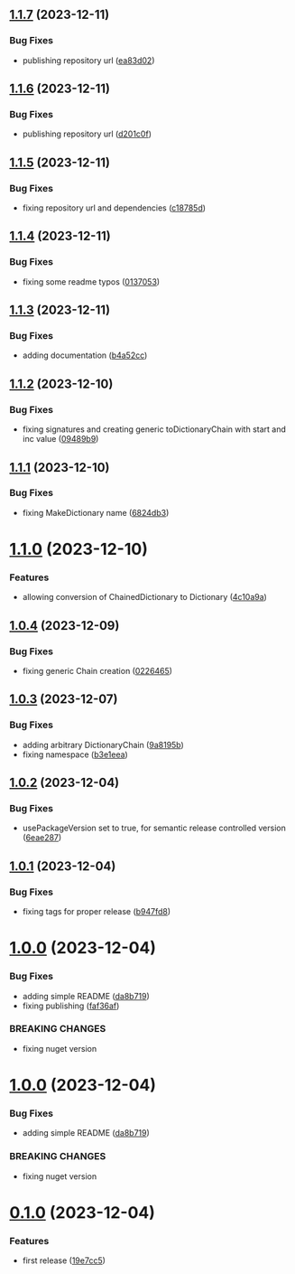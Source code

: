 ## [1.1.7](https://github.com/codibre/dotnet-dictionary-chain/compare/v1.1.6...v1.1.7) (2023-12-11)


### Bug Fixes

* publishing repository url ([ea83d02](https://github.com/codibre/dotnet-dictionary-chain/commit/ea83d026a16060202367b612c9f7265a8d35d9e0))

## [1.1.6](https://github.com/codibre/dotnet-dictionary-chain/compare/v1.1.5...v1.1.6) (2023-12-11)


### Bug Fixes

* publishing repository url ([d201c0f](https://github.com/codibre/dotnet-dictionary-chain/commit/d201c0fd80167628c053c68050a73d15adcd193b))

## [1.1.5](https://github.com/codibre/dotnet-dictionary-chain/compare/v1.1.4...v1.1.5) (2023-12-11)


### Bug Fixes

* fixing repository url and dependencies ([c18785d](https://github.com/codibre/dotnet-dictionary-chain/commit/c18785dbbc338ea44cea64a76827f99932106fd8))

## [1.1.4](https://github.com/codibre/dotnet-dictionary-chain/compare/v1.1.3...v1.1.4) (2023-12-11)


### Bug Fixes

* fixing some readme typos ([0137053](https://github.com/codibre/dotnet-dictionary-chain/commit/013705320219cff8ba7d4d2340e19bbe689ced28))

## [1.1.3](https://github.com/codibre/dotnet-dictionary-chain/compare/v1.1.2...v1.1.3) (2023-12-11)


### Bug Fixes

* adding documentation ([b4a52cc](https://github.com/codibre/dotnet-dictionary-chain/commit/b4a52cc4057726cd6475dba12c517020e93c8434))

## [1.1.2](https://github.com/codibre/dotnet-dictionary-chain/compare/v1.1.1...v1.1.2) (2023-12-10)


### Bug Fixes

* fixing signatures and creating generic toDictionaryChain with start and inc value ([09489b9](https://github.com/codibre/dotnet-dictionary-chain/commit/09489b9e7db73d941566020546df109b8fe9c76b))

## [1.1.1](https://github.com/codibre/dotnet-dictionary-chain/compare/v1.1.0...v1.1.1) (2023-12-10)


### Bug Fixes

* fixing MakeDictionary name ([6824db3](https://github.com/codibre/dotnet-dictionary-chain/commit/6824db30b40d82bc8703512884017f581a7c2193))

# [1.1.0](https://github.com/codibre/dotnet-dictionary-chain/compare/v1.0.4...v1.1.0) (2023-12-10)


### Features

* allowing conversion of ChainedDictionary to Dictionary ([4c10a9a](https://github.com/codibre/dotnet-dictionary-chain/commit/4c10a9aaa88a7f7ce36fc6fc74aa5b6937057885))

## [1.0.4](https://github.com/codibre/dotnet-dictionary-chain/compare/v1.0.3...v1.0.4) (2023-12-09)


### Bug Fixes

* fixing generic Chain creation ([0226465](https://github.com/codibre/dotnet-dictionary-chain/commit/0226465003db79fa9b4b5d1c4787988eaf258cc3))

## [1.0.3](https://github.com/codibre/dotnet-dictionary-chain/compare/v1.0.2...v1.0.3) (2023-12-07)


### Bug Fixes

* adding arbitrary DictionaryChain ([9a8195b](https://github.com/codibre/dotnet-dictionary-chain/commit/9a8195b973d0865962db482fde43025a31d6491a))
* fixing namespace ([b3e1eea](https://github.com/codibre/dotnet-dictionary-chain/commit/b3e1eead900d200e85efb0ad35deaed268d8fc96))

## [1.0.2](https://github.com/codibre/dotnet-dictionary-chain/compare/v1.0.1...v1.0.2) (2023-12-04)


### Bug Fixes

* usePackageVersion set to true, for semantic release controlled version ([6eae287](https://github.com/codibre/dotnet-dictionary-chain/commit/6eae287f56231f3fc77e4c77b8c400ffef5e2733))

## [1.0.1](https://github.com/codibre/dotnet-dictionary-chain/compare/v1.0.0...v1.0.1) (2023-12-04)


### Bug Fixes

* fixing tags for proper release ([b947fd8](https://github.com/codibre/dotnet-dictionary-chain/commit/b947fd8083f6e13b8ad7c9e82999e9061837d260))

# [1.0.0](https://github.com/codibre/dotnet-dictionary-chain/compare/v0.1.0...v1.0.0) (2023-12-04)


### Bug Fixes

* adding simple README ([da8b719](https://github.com/codibre/dotnet-dictionary-chain/commit/da8b71928fc796f114207e13c8fb7258bf8a652b))
* fixing publishing ([faf36af](https://github.com/codibre/dotnet-dictionary-chain/commit/faf36afbaddd8bdb896c30b4db198395ec8ee2c6))


### BREAKING CHANGES

* fixing nuget version

# [1.0.0](https://github.com/codibre/dotnet-dictionary-chain/compare/v0.1.0...v1.0.0) (2023-12-04)


### Bug Fixes

* adding simple README ([da8b719](https://github.com/codibre/dotnet-dictionary-chain/commit/da8b71928fc796f114207e13c8fb7258bf8a652b))


### BREAKING CHANGES

* fixing nuget version

# [0.1.0](https://github.com/codibre/dotnet-dictionary-chain/compare/v0.0.0...v0.1.0) (2023-12-04)


### Features

* first release ([19e7cc5](https://github.com/codibre/dotnet-dictionary-chain/commit/19e7cc587049b9cdfce888963719bb6e883b3a85))
